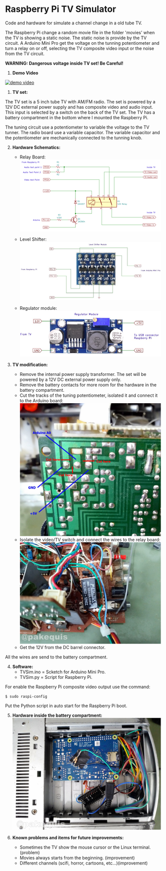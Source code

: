 # Raspberry Pi TV Simulator
Code and hardware for simulate a channel change in a old tube TV.

The Raspberry Pi change a random movie file in the folder 'movies' when the TV is showing a static noise. The static noise is provide by the TV circuit. A Arduino Mini Pro get the voltage on the tunning potentiometer and turn a relay on or off, selecting the TV composite video input or the noise from the TV circuit.

**WARNING: Dangerous voltage inside TV set! Be Careful!**

1. **Demo Video**

[![demo video](https://img.youtube.com/vi/1pNfiL1X1ZA/0.jpg)](https://www.youtube.com/watch?v=1pNfiL1X1ZA)

1. **TV set:**

The TV set is a 5 inch tube TV with AM/FM radio. The set is powered by a 12V DC external power supply and has composite video and audio input. This input is selected by a switch on the back of the TV set. The TV has a battery compartment in the bottom where I mounted the Raspberry Pi.

The tuning circuit use a potentiometer to variable the voltage to the TV tunner. The radio board use a variable capacitor. The variable capacitor and the potentiometer are mechanically connected to the tunning knob.

2. **Hardware Schematics:**
    - Relay Board:
    ![Relay board](/images/relay-board-sch.png)
    
    - Level Shifter:
    ![Level Shifter](/images/level-shifter-sch.jpg)

    - Regulator module:
    ![Regulator module](/images/regulator-sch.jpg)

3. **TV modification:**
    - Remove the internal power supply transformer. The set will be powered by a 12V DC external power supply only.
    - Remove the battery contacts for more room for the hardware in the battery compartment.
    - Cut the tracks of the tuning potentiometer, isolated it and connect it to the Arduino board:
    ![Potentiometer tracks](/images/potentiometer.jpg)
    - Isolate the video/TV switch and connect the wires to the relay board:
    ![Relay Board](/images/Relay-board.jpg)
    - Get the 12V from the DC barrel connector.
    
All the wires are send to the battery compartment.

4. **Software:**
    - TVSim.ino = Scketch for Arduino Mini Pro.
    - TVSim.py = Script for Raspberry Pi.

For enable the Raspberry Pi composite video output use the command:
```
$ sudo raspi-config
```

Put the Python script in auto start for the Raspberry Pi boot.

5. **Hardware inside the battery compartment:**
![Hardware inside the battery compartment](/images/final.jpg)

6. **Known problems and items for future improvements:**
    - Sometimes the TV show the mouse cursor or the Linux terminal. (problem)
    - Movies always starts from the beginning. (improvement)
    - Different channels (scifi, horror, cartoons, etc...)(improvement)





